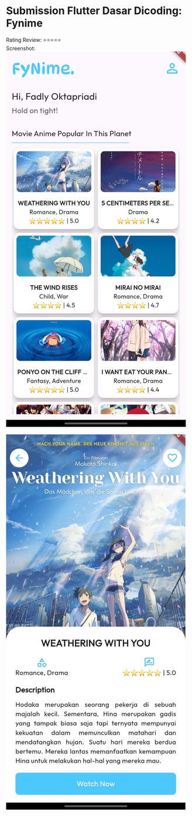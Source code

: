 # Submission Flutter Dasar Dicoding: Fynime
Rating Review: ⭐⭐⭐⭐⭐
<br>
Screenshot:
<br>
![alt text](https://github.com/fadlyoktapriadi/fynime/blob/main/images/Layout1.jpeg?raw=true)
<br><br>
![alt text](https://github.com/fadlyoktapriadi/fynime/blob/main/images/Layout2.jpeg?raw=true)
